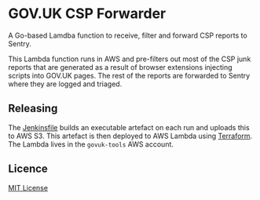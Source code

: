 # GOV.UK CSP Forwarder

A Go-based Lamdba function to receive, filter and forward CSP reports to Sentry.

This Lambda function runs in AWS and pre-filters out most of the CSP junk reports that are generated as a result of browser extensions injecting scripts into GOV.UK pages. The rest of the reports are forwarded to Sentry where they are logged and triaged.

## Releasing

The [Jenkinsfile](Jenkinsfile) builds an executable artefact on each run and uploads this to AWS S3. This artefact is then deployed to AWS Lambda using [Terraform](https://github.com/alphagov/govuk-aws). The Lambda lives in the `govuk-tools` AWS account.

## Licence

[MIT License](LICENCE)
